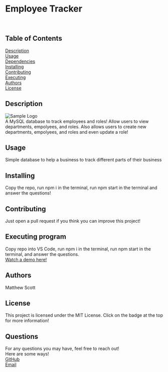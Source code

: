 # Employee Tracker
  <br>


## Table of Contents

[Description](#Description) <br>
[Usage](#Usage) <br>
[Dependencies](#Dependencies) <br>
[Installing](#Installing) <br>
[Contributing](#Contributing) <br>
[Executing](#Executing) <br>
[Authors](#Authors) <br>
[License](#License) <br>


## Description <a name="Description"></a>
![Sample Logo](https://imgur.com/RWYW12B.png) <br>
A MySQL database to track employees and roles! Allow users to view departments, empolyees, and roles. Also allows users to create new departments, empolyees, and roles and even update a role!



## Usage <a name="Usage"></a>
Simple database to help a business to track different parts of their business


## Installing <a name="Installing"></a>
Copy the repo, run npm i in the terminal, run npm start in the terminal and answer the questions!

## Contributing <a name="Contributing"></a>
Just open a pull request if you think you can improve this project!


## Executing program <a name="Executing"></a>
Copy repo into VS Code, run npm i in the terminal, run npm start in the terminal, and answer the questions. <br>
[Watch a demo here!](https://drive.google.com/file/d/1MV5dVWhbOOPkSbUJlLItGzg_Zk7lV4Ec/view)

## Authors <a name="Authors"></a>
Matthew Scott

## License <a name="License"></a>
This project is licensed under the MIT License. Click on the badge at the top for more information!

## Questions

For any questions you may have, feel free to reach out! <br>
Here are some ways! <br>
<a href="https://github.com/MScott-Dev" alt="GitHub">GitHub</a> <br>
<a href="mailto:MScott0199@gmail.com">Email</a>
